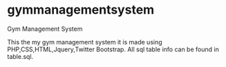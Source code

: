gymmanagementsystem
===================

Gym Management System

This the my gym management system it is made using PHP,CSS,HTML,Jquery,Twitter Bootstrap.
All sql table info can be found in table.sql.


